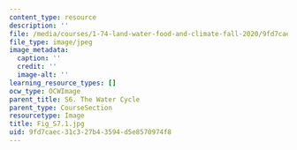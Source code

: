 ```yaml
---
content_type: resource
description: ''
file: /media/courses/1-74-land-water-food-and-climate-fall-2020/9fd7caec31c327b43594d5e8570974f8_Fig_S7.1.jpg
file_type: image/jpeg
image_metadata:
  caption: ''
  credit: ''
  image-alt: ''
learning_resource_types: []
ocw_type: OCWImage
parent_title: S6. The Water Cycle
parent_type: CourseSection
resourcetype: Image
title: Fig_S7.1.jpg
uid: 9fd7caec-31c3-27b4-3594-d5e8570974f8
---
```

